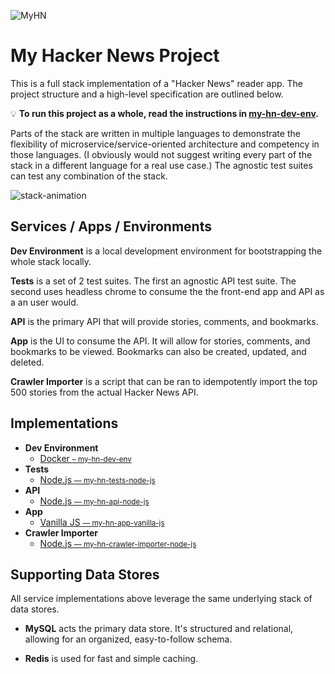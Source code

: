 ![MyHN](https://user-images.githubusercontent.com/721038/33003466-c3c655b8-cd6f-11e7-9258-afa9f73f089d.png)

# My Hacker News Project

This is a full stack implementation of a "Hacker News" reader app. The project structure and a high-level specification are outlined below.

:bulb: **To run this project as a whole, read the instructions in [my-hn-dev-env](https://github.com/andyfleming/my-hn-dev-env).**

Parts of the stack are written in multiple languages to demonstrate the flexibility of microservice/service-oriented architecture and competency in those languages. (I obviously would not suggest writing every part of the stack in a different language for a real use case.) The agnostic test suites can test any combination of the stack.

![stack-animation](https://user-images.githubusercontent.com/721038/32997252-f5b1bab4-cd41-11e7-9b2f-f05eb94c100a.gif)

## Services / Apps / Environments

**Dev Environment** is a local development environment for bootstrapping the whole stack locally.

**Tests** is a set of 2 test suites. The first an agnostic API test suite. The second uses headless chrome to consume the the front-end app and API as a an user would.

**API** is the primary API that will provide stories, comments, and bookmarks.

**App** is the UI to consume the API. It will allow for stories, comments, and bookmarks to be viewed. Bookmarks can also be created, updated, and deleted.

**Crawler Importer** is a script that can be ran to idempotently import the top 500 stories from the actual Hacker News API.

<!--**Search Sync** is a worker service that will import any new records or chnages to records from MySQL to ElasticSearch.-->

<!-- **Data Analysis** is a set of scripts to determine things like most popular topics of all time (within the scope of the imported data) or the popularity of a topic over time. -->


## Implementations

* **Dev Environment**
    * [Docker <small>– my-hn-dev-env</small>](https://github.com/andyfleming/my-hn-dev-env)
* **Tests**
    * [Node.js <small>— my-hn-tests-node-js</small>](https://github.com/andyfleming/my-hn-tests)
* **API**
    * [Node.js <small>— my-hn-api-node-js</small>](https://github.com/andyfleming/my-hn-api-node-js)
    <!-- * Python <small>— my-hn-api-python</small> -->
    <!--* [Scala <small>— my-hn-api-scala</small>]()-->
* **App**
    * [Vanilla JS <small>— my-hn-app-vanilla-js</small>](https://github.com/andyfleming/)
    <!-- * React + Redux <small>— my-hn-app-react</small> -->
* **Crawler Importer**
    * [Node.js <small>— my-hn-crawler-importer-node-js</small>](https://github.com/andyfleming/my-hn-crawler-importer-node-js)
    <!--* [Golang <small>— my-hn-crawler-importer-go</small>]() -->
    <!--* **Search Sync**-->
    <!--* Node.js <small>— my-hn-search-sync-node-js</small>-->
<!--* **Data Analysis**
    * R <small>– my-hn-data-analysis-r
    * Python <small>– my-hn-data-analysis-python</small>
-->
## Supporting Data Stores

All service implementations above leverage the same underlying stack of data stores.

* **MySQL** acts the primary data store. It's structured and relational, allowing for an organized, easy-to-follow schema.
<!-- * **Elasticsearch** provides advanced full-text search beyond what MySQL can provide efficiently and effectively, including fuzzy-matching and weighting.-->
* **Redis** is used for fast and simple caching.
